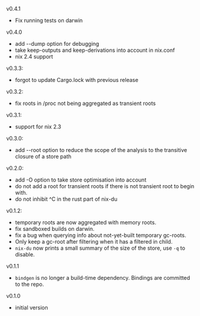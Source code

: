 v0.4.1

* Fix running tests on darwin

v0.4.0

* add --dump option for debugging
* take keep-outputs and keep-derivations into account in nix.conf
* nix 2.4 support

v0.3.3:

* forgot to update Cargo.lock with previous release

v0.3.2:

* fix roots in /proc not being aggregated as transient roots

v0.3.1:

* support for nix 2.3

v0.3.0:

* add --root option to reduce the scope of the analysis to the transitive closure of a store path

v0.2.0:

* add -O option to take store optimisation into account
* do not add a root for transient roots if there is not transient root to begin with.
* do not inhibit ^C in the rust part of nix-du

v0.1.2:

* temporary roots are now aggregated with memory roots.
* fix sandboxed builds on darwin.
* fix a bug when querying info about not-yet-built temporary gc-roots.
* Only keep a gc-root after filtering when it has a filtered in child.
* `nix-du` now prints a small summary of the size of the store, use `-q` to disable.

v0.1.1

* `bindgen` is no longer a build-time dependency. Bindings are committed to the repo.

v0.1.0

* initial version
